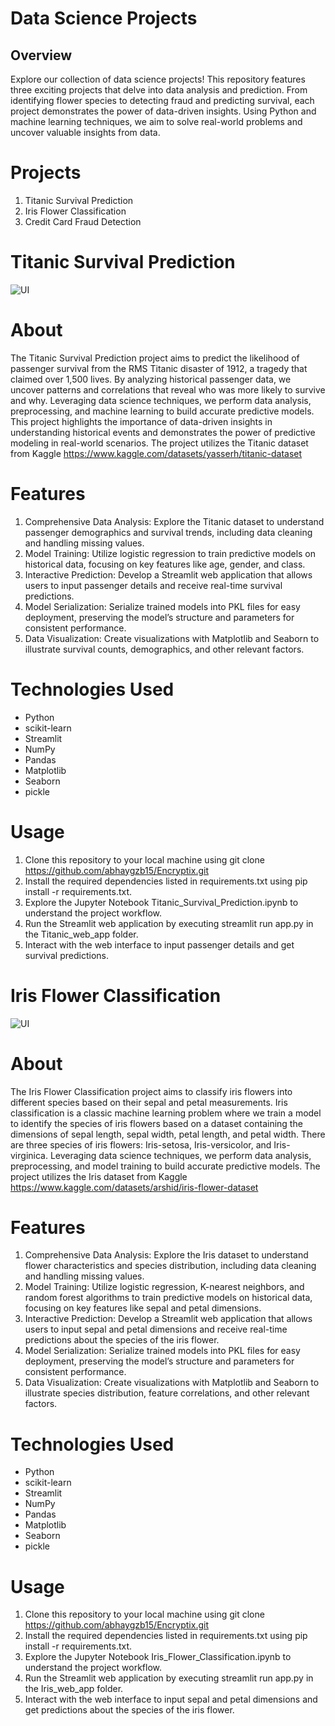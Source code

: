 # Data Science Projects
## Overview
Explore our collection of data science projects! This repository features three exciting projects that delve into data analysis and prediction. From identifying flower species to detecting fraud and predicting survival, each project demonstrates the power of data-driven insights. Using Python and machine learning techniques, we aim to solve real-world problems and uncover valuable insights from data.

# Projects
1. Titanic Survival Prediction
2. Iris Flower Classification
3. Credit Card Fraud Detection

# Titanic Survival Prediction
![UI](https://github.com/abhaygzb15/Encryptix/assets/121966946/f18c00d9-1a09-4713-a7d3-2a7c807c5d0f)

# About
The Titanic Survival Prediction project aims to predict the likelihood of passenger survival from the RMS Titanic disaster of 1912, a tragedy that claimed over 1,500 lives. By analyzing historical passenger data, we uncover patterns and correlations that reveal who was more likely to survive and why. Leveraging data science techniques, we perform data analysis, preprocessing, and machine learning to build accurate predictive models. This project highlights the importance of data-driven insights in understanding historical events and demonstrates the power of predictive modeling in real-world scenarios.
The project utilizes the Titanic dataset from Kaggle https://www.kaggle.com/datasets/yasserh/titanic-dataset

# Features
1. Comprehensive Data Analysis: Explore the Titanic dataset to understand passenger demographics and survival trends, including data cleaning and handling missing values.
2. Model Training: Utilize logistic regression to train predictive models on historical data, focusing on key features like age, gender, and class.
3. Interactive Prediction: Develop a Streamlit web application that allows users to input passenger details and receive real-time survival predictions.
4. Model Serialization: Serialize trained models into PKL files for easy deployment, preserving the model’s structure and parameters for consistent performance.
5. Data Visualization: Create visualizations with Matplotlib and Seaborn to illustrate survival counts, demographics, and other relevant factors.

# Technologies Used
- Python
- scikit-learn
- Streamlit
- NumPy
- Pandas
- Matplotlib
- Seaborn
- pickle

# Usage
1) Clone this repository to your local machine using git clone https://github.com/abhaygzb15/Encryptix.git
2) Install the required dependencies listed in requirements.txt using pip install -r requirements.txt.
3) Explore the Jupyter Notebook Titanic_Survival_Prediction.ipynb to understand the project workflow.
4) Run the Streamlit web application by executing streamlit run app.py in the Titanic_web_app folder.
5) Interact with the web interface to input passenger details and get survival predictions.





# Iris Flower Classification
![UI](https://github.com/abhaygzb15/Encryptix/assets/121966946/066ea539-c827-4471-9cb8-a0cfcc2bc43a)

# About
The Iris Flower Classification project aims to classify iris flowers into different species based on their sepal and petal measurements. Iris classification is a classic machine learning problem where we train a model to identify the species of iris flowers based on a dataset containing the dimensions of sepal length, sepal width, petal length, and petal width. There are three species of iris flowers: Iris-setosa, Iris-versicolor, and Iris-virginica. Leveraging data science techniques, we perform data analysis, preprocessing, and model training to build accurate predictive models.
The project utilizes the Iris dataset from Kaggle https://www.kaggle.com/datasets/arshid/iris-flower-dataset

# Features
1. Comprehensive Data Analysis: Explore the Iris dataset to understand flower characteristics and species distribution, including data cleaning and handling missing values.
2. Model Training: Utilize logistic regression, K-nearest neighbors, and random forest algorithms to train predictive models on historical data, focusing on key features like sepal and petal dimensions.
3. Interactive Prediction: Develop a Streamlit web application that allows users to input sepal and petal dimensions and receive real-time predictions about the species of the iris flower.
4. Model Serialization: Serialize trained models into PKL files for easy deployment, preserving the model’s structure and parameters for consistent performance.
5. Data Visualization: Create visualizations with Matplotlib and Seaborn to illustrate species distribution, feature correlations, and other relevant factors.

# Technologies Used
- Python
- scikit-learn
- Streamlit
- NumPy
- Pandas
- Matplotlib
- Seaborn
- pickle

# Usage
1) Clone this repository to your local machine using git clone https://github.com/abhaygzb15/Encryptix.git
2) Install the required dependencies listed in requirements.txt using pip install -r requirements.txt.
3) Explore the Jupyter Notebook Iris_Flower_Classification.ipynb to understand the project workflow.
4) Run the Streamlit web application by executing streamlit run app.py in the Iris_web_app folder.
5) Interact with the web interface to input sepal and petal dimensions and get predictions about the species of the iris flower.



